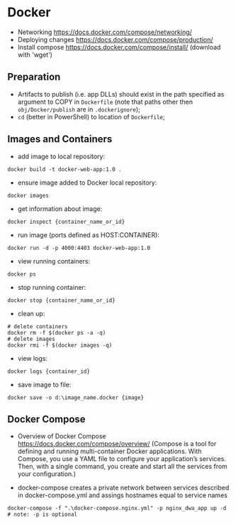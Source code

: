 ﻿# Docker
  
* Networking https://docs.docker.com/compose/networking/
* Deploying changes https://docs.docker.com/compose/production/
* Install compose https://docs.docker.com/compose/install/ (download with 'wget')

## Preparation

* Artifacts to publish (i.e. app DLLs) should exist in the path specified as argument to COPY in `Dockerfile` (note that paths other then `obj/Docker/publish` are in `.dockerignore`);
* `cd` (better in PowerShell) to location of `Dockerfile`;

## Images and Containers

* add image to local repository:
```
docker build -t docker-web-app:1.0 .
```

* ensure image added to Docker local repository:
```
docker images
```

* get information about image:
```
docker inspect {container_name_or_id}
```

* run image (ports defined as HOST:CONTAINER):
```
docker run -d -p 4000:4403 docker-web-app:1.0
```

* view running containers:
```
docker ps
```

* stop running container:
```
docker stop {container_name_or_id}
```

* clean up:
```
# delete containers
docker rm -f $(docker ps -a -q)
# delete images
docker rmi -f $(docker images -q)
```

* view logs:
```
docker logs {container_id}
```

* save image to file:
```
docker save -o d:\image_name.docker {image}
```

## Docker Compose
* Overview of Docker Compose https://docs.docker.com/compose/overview/
(Compose is a tool for defining and running multi-container Docker applications. With Compose, you use a YAML file to configure your application’s services. Then, with a single command, you create and start all the services from your configuration.)

* docker-compose creates a private network between services described in docker-compose.yml and assings hostnames equal to service names
```
docker-compose -f ".\docker-compose.nginx.yml" -p nginx_dwa_app up -d
# note: -p is optional
```
